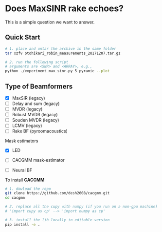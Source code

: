 # Does MaxSINR rake echoes?

This is a simple question we want to answer.

## Quick Start

```bash
# 1. place and untar the archive in the same folder
tar xzfv otohikari_robin_measurements_20171207.tar.gz

# 2. run the following script
# arguments are <SNR> and <ARRAY>, e.g.,
python ./experiment_max_sinr.py 5 pyramic --plot
```

## Type of Beamformers

- [x] MaxSIR (legacy)
- [ ] Delay and sum (legacy)
- [ ] MVDR (legacy)
- [ ] Robust MVDR (legacy)
- [ ] Souden MVDR (legacy)
- [ ] LCMV (legacy)
- [ ] Rake BF (pyroomacoustics)

Mask estimators
- [x] LED
- [ ] CACGMM mask-estimator
- [ ] Neural BF



To install **CACGMM**
```bash
# 1. dowload the repo
git clone https://github.com/desh2608/cacgmm.git
cd cacgmm

# 2. replace all the cupy with numpy (if you run on a non-gpu machine)
# 'import cupy as cp' --> 'import numpy as cp'

# 3. install the lib locally in editable version
pip install -e .
